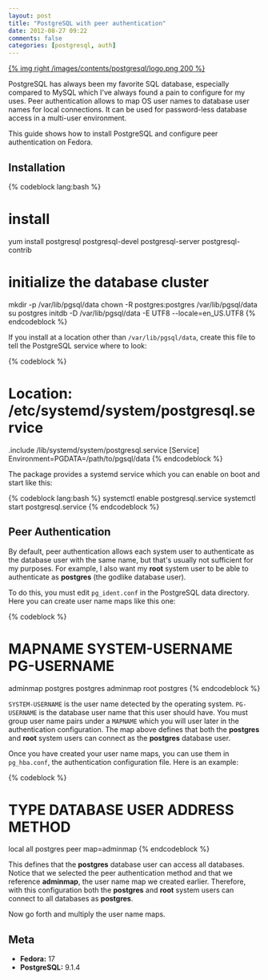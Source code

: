 ```yaml
---
layout: post
title: "PostgreSQL with peer authentication"
date: 2012-08-27 09:22
comments: false
categories: [postgresql, auth]
---
```


[{% img right /images/contents/postgresql/logo.png 200 %}](http://www.postgresql.org)

PostgreSQL has always been my favorite SQL database, especially compared to MySQL which I've always found a pain to configure for my uses. Peer authentication allows to map OS user names to database user names for local connections. It can be used for password-less database access in a multi-user environment.

This guide shows how to install PostgreSQL and configure peer authentication on Fedora.

<!--more-->

## Installation

{% codeblock lang:bash %}
# install
yum install postgresql postgresql-devel postgresql-server postgresql-contrib
 
# initialize the database cluster
mkdir -p /var/lib/pgsql/data
chown -R postgres:postgres /var/lib/pgsql/data
su postgres
    initdb -D /var/lib/pgsql/data -E UTF8 --locale=en_US.UTF8
{% endcodeblock %}

If you install at a location other than `/var/lib/pgsql/data`, create this file to tell the PostgreSQL service where to look:

{% codeblock %}
# Location: /etc/systemd/system/postgresql.service
 
.include /lib/systemd/system/postgresql.service
[Service]
Environment=PGDATA=/path/to/pgsql/data
{% endcodeblock %}

The package provides a systemd service which you can enable on boot and start like this:

{% codeblock lang:bash %}
systemctl enable postgresql.service
systemctl start postgresql.service
{% endcodeblock %}

## Peer Authentication

By default, peer authentication allows each system user to authenticate as the database user with the same name, but that's usually not sufficient for my purposes. For example, I also want my **root** system user to be able to authenticate as **postgres** (the godlike database user).

To do this, you must edit `pg_ident.conf` in the PostgreSQL data directory. Here you can create user name maps like this one:

{% codeblock %}
# MAPNAME    SYSTEM-USERNAME  PG-USERNAME
  adminmap   postgres         postgres
  adminmap   root             postgres
{% endcodeblock %}

`SYSTEM-USERNAME` is the user name detected by the operating system. `PG-USERNAME` is the database user name that this user should have. You must group user name pairs under a `MAPNAME` which you will user later in the authentication configuration. The map above defines that both the **postgres** and **root** system users can connect as the **postgres** database user.

Once you have created your user name maps, you can use them in `pg_hba.conf`, the authentication configuration file. Here is an example:

{% codeblock %}
# TYPE    DATABASE   USER       ADDRESS   METHOD
  local   all        postgres             peer     map=adminmap
{% endcodeblock %}

This defines that the **postgres** database user can access all databases. Notice that we selected the peer authentication method and that we reference **adminmap**, the user name map we created earlier. Therefore, with this configuration both the **postgres** and **root** system users can connect to all databases as **postgres**.

Now go forth and multiply the user name maps.

## Meta

* **Fedora:** 17
* **PostgreSQL:** 9.1.4
